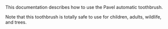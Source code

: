 This documentation describes how to use the Pavel automatic toothbrush.

Note that this toothbrush is totally safe to use for children, adults, wildlife, and trees.
